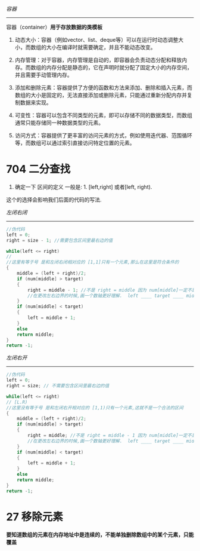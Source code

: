 *容器*

---
容器（container）**用于存放数据的类模板**
1. 动态大小：容器（例如vector、list、deque等）可以在运行时动态调整大小，而数组的大小在编译时就需要确定，并且不能动态改变。

2. 内存管理：对于容器，内存管理是自动的，即容器会负责动态分配和释放内存。而数组的内存分配是静态的，它在声明时就分配了固定大小的内存空间，并且需要手动管理内存。

3. 添加和删除元素：容器提供了方便的函数和方法来添加、删除和插入元素，而数组的大小是固定的，无法直接添加或删除元素，只能通过重新分配内存并复制数据来实现。

4. 可变性：容器可以包含不同类型的元素，即可以存储不同的数据类型，而数组通常只能存储同一种数据类型的元素。

5. 访问方式：容器提供了更丰富的访问元素的方式，例如使用迭代器、范围循环等，而数组可以通过索引直接访问特定位置的元素。

# 704 二分查找

1. 确定一下 区间的定义
	一般是: 1. [left,right] 或者[left, right).

这个的选择会影响我们后面的代码的写法.

*左闭右闭*

---
```c++
//伪代码
left = 0;
right = size - 1; //需要包含区间里最右边的值

while(left <= right)
//
//这里有等于号 是和左闭右闭相对应的 [1,1]只有一个元素,那么在这里是符合条件的
{
	middle = (left + right)/2;
	if (num[middle] > target)
	{
		right = middle - 1; //不是 right = middle 因为 num[middle]一定不是我们要找的元素
		//在更改左右边界的时候,画一个数轴更好理解.  left ____ target ____ middle ____ right
	}
	if (num[middle] < target)
	{
		left = middle + 1; 
	}
	else
	return middle;
}
return -1;

```

*左闭右开*

---
```c++
//伪代码
left = 0;
right = size; // 不需要包含区间里最右边的值

while(left <= right)
// [L.R)
//这里没有等于号 是和左闭右开相对应的 [1,1)只有一个元素,这就不是一个合法的区间
{
	middle = (left + right)/2;
	if (num[middle] > target)
	{
		right = middle; //不是 right = middle - 1 因为 num[middle]一定不是我们要找的元素,但是我这个是右开区间,middle本来就是不在这个区间的,所以可以直接等于而不用减一
		//在更改左右边界的时候,画一个数轴更好理解.  left ____ target ____ middle ____ right
	}
	if (num[middle] < target)
	{
		left = middle + 1; 
	}
	else
	return middle;
}
return -1;
```


# 27 移除元素

**要知道数组的元素在内存地址中是连续的，不能单独删除数组中的某个元素，只能覆盖**

